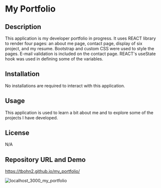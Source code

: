 # My Portfolio

## Description

This application is my developer portfolio in progress. It uses REACT library to render four pages: an about me page, contact page, display of six project, and my resume. Bootstrap and custom CSS were used to style the pages. E-mail validation is included on the contact page. REACT's useState hook was used in defining some of the variables.

## Installation

No installations are required to interact with this application.

## Usage

This application is used to learn a bit about me and to explore some of the projects I have developed.

## License
  
N/A

## Repository URL and Demo

https://tbohn2.github.io/my_portfolio/

![localhost_3000_my_portfolio](https://github.com/tbohn2/my_portfolio/assets/124842865/8c65d56e-839d-45fb-9a79-7be5cf42be3c)

